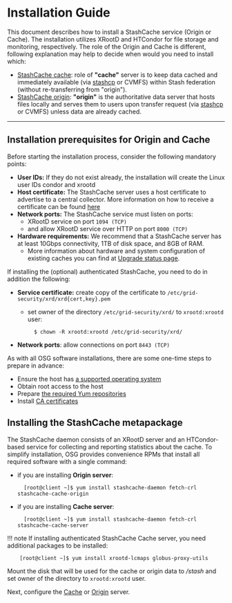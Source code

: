 # Installation Guide

This document describes how to install a StashCache service (Origin or Cache). The installation utilizes XRootD and HTCondor for file storage and monitoring, respectively. The role of the Origin and Cache is different, following explanation may help to decide when would you need to install which:

* [StashCache cache](configure-cache.md): role of **"cache"** server is to keep data cached and immediately available (via [stashcp](https://support.opensciencegrid.org/support/solutions/articles/12000002775-transferring-data-with-stashcach) or CVMFS) within Stash federation (without re-transferring from "origin").
* [StashCache origin](configure-origin.md): **"origin"** is the authoritative data server that hosts files locally and serves them to users upon transfer request (via [stashcp](https://support.opensciencegrid.org/support/solutions/articles/12000002775-transferring-data-with-stashcach) or CVMFS) unless data are already cached.

---

## Installation prerequisites for Origin and Cache

Before starting the installation process, consider the following mandatory points:

* __User IDs:__ If they do not exist already, the installation will create the Linux user IDs condor and xrootd
* __Host certificate:__ The StashCache server uses a host certificate to advertise to a central collector.  More information on how to receive a certificate can be found [here](/security/host-certs.md)
* __Network ports:__ The StashCache service must listen on ports:
    * XRootD service on port `1094 (TCP)`
    * and allow XRootD service over HTTP on port `8000 (TCP)`
* __Hardware requirements:__ We recommend that a StashCache server has at least 10Gbps connectivity, 1TB of disk space, and 8GB of RAM. 
    * More information about hardware and system configuration of existing caches you can find at [Upgrade status page](upgrades.md).

If installing the (optional) authenticated StashCache, you need to do in addition the following:

* __Service certificate:__ create copy of the certificate to `/etc/grid-security/xrd/xrd{cert,key}.pem`
    * set owner of the directory `/etc/grid-security/xrd/` to `xrootd:xrootd` user:
    
            $ chown -R xrootd:xrootd /etc/grid-security/xrd/

* __Network ports__: allow connections on port `8443 (TCP)` 

As with all OSG software installations, there are some one-time steps to prepare in advance:

* Ensure the host has [a supported operating system](/release/supported_platforms.md)
* Obtain root access to the host
* Prepare [the required Yum repositories](/common/yum.md)
* Install [CA certificates](/common/ca.md)

## Installing the StashCache metapackage

The StashCache daemon consists of an XRootD server and an HTCondor-based service for collecting and reporting statistics about the cache. To simplify installation, OSG provides convenience RPMs that install all required software with a single command:

* if you are installing __Origin server__:

        [root@client ~]$ yum install stashcache-daemon fetch-crl stashcache-cache-origin

* if you are installing __Cache server__:

        [root@client ~]$ yum install stashcache-daemon fetch-crl stashcache-cache-server
   

!!! note 
    If installing authenticated StashCache Cache server, you need additional packages to be installed:

        [root@client ~]$ yum install xrootd-lcmaps globus-proxy-utils


Mount the disk that will be used for the cache or origin data to */stash* and set owner of the directory to `xrootd:xrootd` user.  

Next, configure the [Cache](configure-cache.md) or [Origin](configure-origin.md) server.
